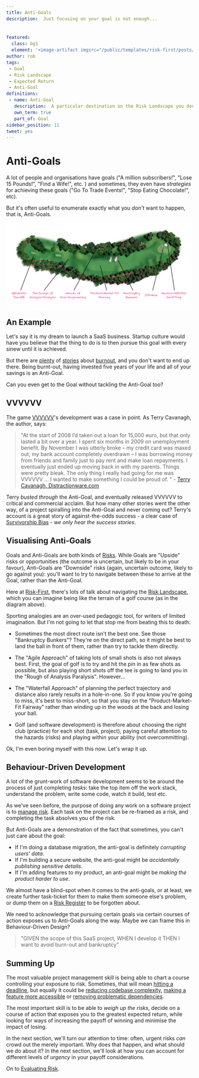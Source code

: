 ```yaml
---
title: Anti-Goals
description:  Just focusing on your goal is not enough... 


featured: 
  class: bg1
  element: '<image-artifact imgsrc="/public/templates/risk-first/posts/no-entry.svg">Anti-Goals</image-artifact>'
author: rob
tags:
 - Goal
 - Risk Landscape
 - Expected Return
 - Anti-Goal
definitions:
 - name: Anti-Goal
   description:  A particular destination on the Risk Landscape you don't want to arrive at.
   own_term: true
   part_of: Goal
sidebar_position: 11
tweet: yes
---
```



# Anti-Goals

A lot of people and organisations have goals ("A million subscribers!", "Lose 15 Pounds!", "Find a Wife!", etc. ) and sometimes, they even have _strategies_ for achieving these goals ("Go To Trade Events!", "Stop Eating Chocolate!", etc).

But it's often useful to enumerate exactly what you _don't_ want to happen, that is, Anti-Goals.

![Goals On A Golf Course](/img/posts/anti-goals/golf.png)

## An Example

Let's say it is my dream to launch a SaaS business.  Startup culture would have you believe that the thing to do is to then pursue this goal with every sinew until it is achieved.   

But there are [plenty](https://www.tintup.com/blog/take-break-startup-guide-avoiding-burnout/) of [stories](https://mattermark.com/startup-burnout/) about [burnout](https://www.startupburnout.com), and you don't want to end up there.  Being burnt-out, having invested five years of your life and all of your savings is an Anti-Goal.

Can you even get to the Goal without tackling the Anti-Goal too?

## VVVVVV

The game [VVVVVV](https://en.wikipedia.org/wiki/VVVVVV)'s development was a case in point.  As Terry Cavanagh, the author, says:

<!-- markdown-link-check-disable -->

> "At the start of 2008 I’d taken out a loan for 15,000 euro, but that only lasted a bit over a year. I spent six months in 2009 on unemployment benefit. By November I was utterly broke – my credit card was maxed out, my bank account completely overdrawn – I was borrowing money from friends and family just to pay rent and make loan repayments. I eventually just ended up moving back in with my parents. Things were pretty bleak.  The only thing I really had going for me was VVVVVV ... I wanted to make something I could be proud of. " - [Terry Cavanagh, Distractionware.com](https://distractionware.com/blog/2011/01/stop-and-reflect/)
 
<!-- markdown-link-check-enable --> 
 
Terry _busted through_ the Anti-Goal, and eventually released VVVVVV to critical and commercial acclaim.  But how many other stories went the other way, of a project spiralling into the Anti-Goal and never coming out?   Terry's account is a great story of against-the-odds success - a clear case of [Survivorship Bias](https://en.wikipedia.org/wiki/Survivorship_bias) - _we only hear the success stories_.

## Visualising Anti-Goals

Goals and Anti-Goals are both kinds of [Risks](/thinking/Glossary#risk).  While Goals are "Upside" risks or opportunities (the outcome is uncertain, but likely to be in your favour), Anti-Goals are "Downside" risks (again, uncertain outcome, likely to go against you): you'll want to try to navigate between these to arrive at the Goal, rather than the Anti-Goal.

Here at [Risk-First](https://riskfirst.org), there's lots of talk about navigating the [Risk Landscape](/risks/Risk-Landscape.md), which you can imagine being like the terrain of a golf course (as in the diagram above). 

Sporting analogies are an over-used pedagogic tool, for writers of limited imagination.  But I'm not going to let that stop me from beating this to death:

 - Sometimes the most direct route isn't the best one.  See those "Bankruptcy Bunkers"?  They're on the direct path, so it might be best to land the ball in front of them, rather than try to tackle them directly.
 
 - The "Agile Approach" of taking lots of small shots is also not always best.  First, the goal of golf is to try and hit the pin in as few shots as possible, but also playing short shots off the tee is going to land you in the "Rough of Analysis Paralysis".  However...
 
 - The "Waterfall Approach" of planning the perfect trajectory and distance also rarely results in a hole-in-one.  So if you know you're going to miss, it's best to miss-short, so that you stay on the "Product-Market-Fit Fairway" rather than winding up in the woods at the back and losing your ball.
 
 - Golf (and software development) is therefore about choosing the right club (practice) for each shot (task, project), paying careful attention to the hazards (risks) and playing within your ability (not overcommitting).
 
Ok, I'm even boring myself with this now.  Let's wrap it up.

## Behaviour-Driven Development

A lot of the grunt-work of software development seems to be around the process of just completing _tasks_:  take the top item off the work stack, understand the problem, write some code, watch it build, test etc.  

As we've seen before, the purpose of doing any work on a software project is to [manage risk](../bets/Coding-Bets.md).  Each task on the project can be re-framed as a risk, and completing the task absolves you of the risk.  

But Anti-Goals are a demonstration of the fact that sometimes, you can't just care about the goal:  

- If I'm doing a database migration, the anti-goal is definitely _corrupting users' data_.
- If I'm building a secure website, the anti-goal might be _accidentally publishing sensitive details_.
- If I'm adding features to my product, an anti-goal might be _making the product harder to use_.

We almost have a blind-spot when it comes to the anti-goals, or at least, we create further task-ticket for them to make them someone else's problem, or dump them on a [Risk Register](/thinking/Just-Risk.md) to be forgotten about.

We need to acknowledge that pursuing certain goals via certain courses of action exposes us to Anti-Goals along the way.  Maybe we can frame this in Behaviour-Driven Design? 

> "GIVEN the scope of this SaaS project, WHEN I develop it THEN I want to avoid burn-out and bankruptcy"  

## Summing Up

The most valuable project management skill is being able to chart a course controlling your exposure to risk.  Sometimes, that will mean [hitting a deadline](/tags/Deadline-Risk), but equally it could be [reducing codebase complexity](/tags/Complexity-Risk), [making a feature more accessible](/tags/Feature-Access-Risk) or [removing problematic dependencies](/tags/Software-Dependency-Risk).

The most important skill is to be able to _weigh up the risks_, decide on a course of action that exposes you to the greatest expected return, while looking for ways of increasing the payoff of winning and minimise the impact of losing.

<BoxOut title="Glossary Recap" link="/thinking/Glossary" linkText="View Glossary">
<TermList details={frontMatter} /> 
</BoxOut>

In the next section, we'll turn our attention to time:  often, urgent risks _can_ crowd out the merely important.  Why does that happen, and what should we do about it?  In the next section, we'll look at how you can account for different levels of _urgency_ in your payoff considerations.   

On to [Evaluating Risk](Evaluating-Risk.md).


 
 



